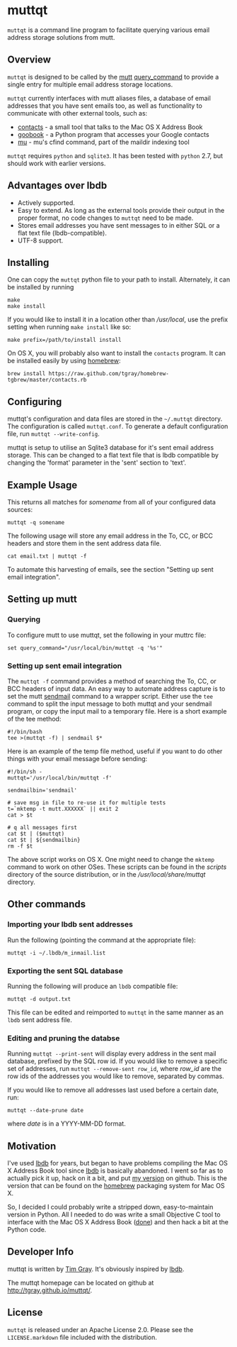 # muttqt #

`muttqt` is a command line program to facilitate querying various email address
storage solutions from mutt.

## Overview ##

`muttqt` is designed to be called by the [mutt][] [query_command][qc] to provide
a single entry for multiple email address storage locations.  

`muttqt` currently interfaces with mutt aliases files, a database of email
addresses that you have sent emails too, as well as functionality to communicate
with other external tools, such as:

- [contacts][] - a small tool that talks to the Mac OS X Address Book
- [goobook][] - a Python program that accesses your Google contacts
- [mu][] - mu's cfind command, part of the maildir indexing tool

`muttqt` requires `python` and `sqlite3`.  It has been tested with `python` 2.7,
but should work with earlier versions.

## Advantages over lbdb ##

- Actively supported.
- Easy to extend.  As long as the external tools provide their output in the
  proper format, no code changes to `muttqt` need to be made.
- Stores email addresses you have sent messages to in either SQL or a flat text
  file (lbdb-compatible).
- UTF-8 support.  

## Installing ##

One can copy the `muttqt` python file to your path to install.  Alternately, it
can be installed by running

    make
    make install

If you would like to install it in a location other than */usr/local*, use the
prefix setting when running `make install` like so:

    make prefix=/path/to/install install

On OS X, you will probably also want to install the `contacts` program.  It can
be installed easily by using [homebrew][]:

    brew install https://raw.github.com/tgray/homebrew-tgbrew/master/contacts.rb

## Configuring ##

muttqt's configuration and data files are stored in the `~/.muttqt` directory.
The configuration is called `muttqt.conf`.  To generate a default configuration
file, run `muttqt --write-config`.

muttqt is setup to utilise an Sqlite3 database for it's sent email address
storage.  This can be changed to a flat text file that is lbdb compatible by
changing the 'format' parameter in the 'sent' section to 'text'.

## Example Usage ##

This returns all matches for *somename* from all of your configured data sources:

    muttqt -q somename

The following usage will store any email address in the To, CC, or BCC headers
and store them in the sent address data file.

    cat email.txt | muttqt -f

To automate this harvesting of emails, see the section "Setting up sent email
integration".

## Setting up mutt ##

### Querying ###

To configure mutt to use muttqt, set the following in your muttrc file:

    set query_command="/usr/local/bin/muttqt -q '%s'"

### Setting up sent email integration ###

The `muttqt -f` command provides a method of searching the To, CC, or BCC
headers of input data.  An easy way to automate address capture is to set the
mutt [sendmail][] command to a wrapper script.  Either use the `tee` command to
split the input message to both muttqt and your sendmail program, or copy the
input mail to a temporary file.  Here is a short example of the tee method: 

    #!/bin/bash
    tee >(muttqt -f) | sendmail $*

Here is an example of the temp file method, useful if you want to do other things
with your email message before sending:

    #!/bin/sh -
    muttqt='/usr/local/bin/muttqt -f'

    sendmailbin='sendmail'

    # save msg in file to re-use it for multiple tests
    t=`mktemp -t mutt.XXXXXX` || exit 2
    cat > $t

    # q all messages first
    cat $t | ($muttqt)
    cat $t | ${sendmailbin}
    rm -f $t

The above script works on OS X.  One might need to change the `mktemp` command
to work on other OSes.  These scripts can be found in the *scripts* directory of
the source distribution, or in the */usr/local/share/muttqt* directory.

## Other commands ##

### Importing your lbdb sent addresses ###

Run the following (pointing the command at the appropriate file):

    muttqt -i ~/.lbdb/m_inmail.list

### Exporting the sent SQL database ###

Running the following will produce an `lbdb` compatible file:  

    muttqt -d output.txt

This file can be edited and reimported to `muttqt` in the same manner as an
`lbdb` sent address file.

### Editing and pruning the databse ###

Running `muttqt --print-sent` will display every address in the sent mail
database, prefixed by the SQL row id.  If you would like to remove a specific
set of addresses, run `muttqt --remove-sent row_id`, where *row_id* are the row
ids of the addresses you would like to remove, separated by commas.

If you would like to remove all addresses last used before a certain date, run:

    muttqt --date-prune date

where *date* is in a YYYY-MM-DD format.

## Motivation ##

I've used [lbdb][] for years, but began to have problems compiling the Mac OS X
Address Book tool since [lbdb][] is basically abandoned.  I went so far as to
actually pick it up, hack on it a bit, and put [my version][tglbdb] on github.
This is the version that can be found on the [homebrew][] packaging system for
Mac OS X.

So, I decided I could probably write a stripped down, easy-to-maintain version
in Python.  All I needed to do was write a small Objective C tool to interface
with the Mac OS X Address Book ([done][contacts]) and then hack a bit at the
Python code.


[mutt]: http://www.mutt.org
[qc]: http://dev.mutt.org/doc/manual.html#query
[lbdb]: http://www.spinnaker.de/lbdb/
[tglbdb]: https://github.com/tgray/lbdb
[homebrew]: https://github.com/mxcl/homebrew
[contacts]: https://github.com/tgray/contacts
[goobook]: https://pypi.python.org/pypi/goobook/
[mu]: http://www.djcbsoftware.nl/code/mu/
[sendmail]: http://www.mutt.org/doc/devel/manual.html#sendmail

## Developer Info ##

muttqt is written by [Tim Gray][tggit].  It's obviously inspired by [lbdb][].

The muttqt homepage can be located on github at <http://tgray.github.io/muttqt/>.

[tggit]: https://github.com/tgray

## License ##

`muttqt` is released under an Apache License 2.0.  Please see the
`LICENSE.markdown` file included with the distribution.

